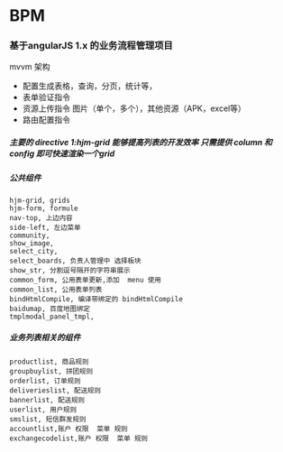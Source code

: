 # BPM
### 基于angularJS 1.x 的业务流程管理项目 
mvvm 架构 
- 配置生成表格，查询，分页，统计等，
- 表单验证指令
- 资源上传指令 图片（单个，多个），其他资源（APK，excel等）
- 路由配置指令


##### 主要的 directive 1:hjm-grid 能够提高列表的开发效率 只需提供 column 和 config 即可快速渲染一个grid
##### 公共组件
    hjm-grid, grids
    hjm-form, formule
    nav-top, 上边内容
    side-left, 左边菜单
    community,
    show_image,
    select_city,
    select_boards, 负责人管理中 选择板块
    show_str, 分割逗号隔开的字符串展示
    common_form, 公用表单更新,添加  menu 使用
    common_list, 公用表单列表
    bindHtmlCompile, 编译带绑定的 bindHtmlCompile
    baidumap, 百度地图绑定
    tmplmodal_panel_tmpl,
##### 业务列表相关的组件
    productlist, 商品规则
    groupbuylist, 拼团规则
    orderlist, 订单规则
    deliverieslist, 配送规则
    bannerlist, 配送规则
    userlist, 用户规则
    smslist, 短信群发规则
    accountlist,账户 权限  菜单 规则
    exchangecodelist,账户 权限  菜单 规则

